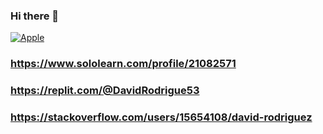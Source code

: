 ### Hi there 👋
[![Apple](https://img.shields.io/badge/sololearn-davirodriguez-1DA1F2?style=for-the-badge&logo=twitter&logoColor=white&labelColor=101010)](https://www.sololearn.com/profile/21082571)
### https://www.sololearn.com/profile/21082571 
### https://replit.com/@DavidRodrigue53 
### https://stackoverflow.com/users/15654108/david-rodriguez

<!--
**DavidRodriguez-27/DavidRodriguez-27** is a ✨ _special_ ✨ repository because its `README.md` (this file) appears on your GitHub profile.

Here are some ideas to get you started:

- 🔭 I’m currently working on ...
- 🌱 I’m currently learning ...
- 👯 I’m looking to collaborate on ...
- 🤔 I’m looking for help with ...
- 💬 Ask me about ...
- 📫 How to reach me: ...
- 😄 Pronouns: ...
- ⚡ Fun fact: ...
-->
